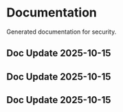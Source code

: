# Documentation

Generated documentation for security.

## Doc Update 2025-10-15

## Doc Update 2025-10-15

## Doc Update 2025-10-15
